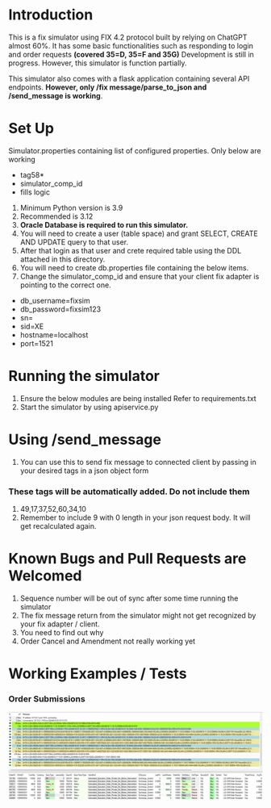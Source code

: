 
# Introduction

This is a fix simulator using FIX 4.2 protocol built by relying on ChatGPT almost 60%. 
It has some basic functionalities such as responding to login and order requests **(covered 35=D, 35=F and 35G)**
Development is still in progress. However, this simulator is function partially. </br>

This simulator also comes with a flask application containing several API endpoints. **However, only /fix message/parse_to_json and /send_message is working**. 

# Set Up

Simulator.properties containing list of configured properties. Only below are working

* tag58*
* simulator_comp_id
* fills logic


1. Minimum Python version is 3.9
2. Recommended is 3.12
3. **Oracle Database is required to run this simulator.**
4. You will need to create a user (table space) and grant SELECT, CREATE AND UPDATE query to that user.
5. After that login as that user and crete required table using the DDL attached in this directory.
6. You will need to create db.properties file containing the below items.
7. Change the simulator_comp_id and ensure that your client fix adapter is pointing to the correct one.


* db_username=fixsim
* db_password=fixsim123
* sn=
* sid=XE
* hostname=localhost
* port=1521


# Running the simulator

1. Ensure the below modules are being installed Refer to requirements.txt
2. Start the simulator by using apiservice.py

# Using /send_message
1. You can use this to send fix message to connected client by passing in your desired tags in a json object form

### These tags will be automatically added. Do not include them

1. 49,17,37,52,60,34,10
2. Remember to include 9 with 0 length in your json request body. It will get recalculated again. 



# Known Bugs and Pull Requests are Welcomed
1. Sequence number will be out of sync after some time running the simulator
2. The fix message return from the simulator might not get recognized by your fix adapter / client. 
3. You need to find out why
4. Order Cancel and Amendment not really working yet

# Working Examples / Tests


### **Order Submissions**

![img.png](img.png)

